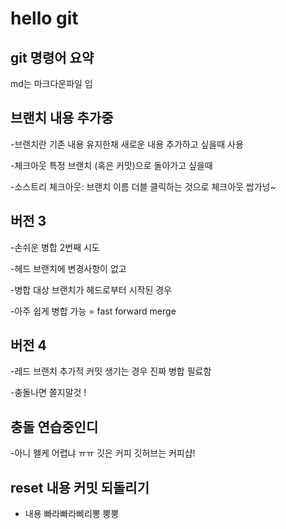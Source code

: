 # hello git

## git 명령어 요약

md는 마크다운파일 임

## 브랜치 내용 추가중

-브랜치란 기존 내용 유지한채 새로운 내용 추가하고 싶을때 사용

-체크아웃 특정 브랜치 (혹은 커밋)으로 돌아가고 싶을때

-소스트리 체크아웃: 브랜치 이름 더블 클릭하는 것으로 체크아웃 쌉가넝~

## 버전 3

-손쉬운 병합 2번째 시도

-헤드 브랜치에 변경사항이 없고

-병합 대상 브랜치가 헤드로부터 시작된 경우

-아주 쉽게 병합 가능 = fast forward merge

## 버전 4

-레드 브랜치 추가적 커밋 생기는 경우 진짜 병합 필료함

-충돌나면 쫄지말것 !

## 충돌 연습중인디

-아니 왤케 어렵냐 ㅠㅠ 깃은 커피 깃허브는 커피샵!

## reset 내용 커밋 되돌리기

- 내용 빠라빠라삐리뽕 뿡뿡
